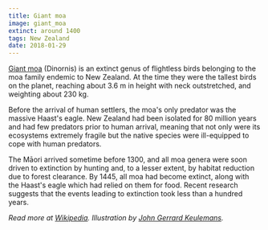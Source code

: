 ```yaml
---
title: Giant moa
image: giant_moa
extinct: around 1400
tags: New Zealand
date: 2018-01-29
---
```


[Giant moa][1] (Dinornis) is an extinct genus of flightless birds belonging to
the moa family endemic to New Zealand. At the time they were the tallest birds
on the planet, reaching about 3.6 m in height with neck outstretched, and
weighting about 230 kg.

Before the arrival of human settlers, the moa's only predator was the massive
Haast's eagle. New Zealand had been isolated for 80 million years and had few
predators prior to human arrival, meaning that not only were its ecosystems
extremely fragile but the native species were ill-equipped to cope with human
predators.

The Māori arrived sometime before 1300, and all moa genera were soon driven to
extinction by hunting and, to a lesser extent, by habitat reduction due to
forest clearance. By 1445, all moa had become extinct, along with the Haast's
eagle which had relied on them for food. Recent research suggests that the
events leading to extinction took less than a hundred years.

*Read more at [Wikipedia][2]. Illustration by [John Gerrard Keulemans][3].*

[1]: /2018/01/29/giant-moa/
[2]: https://en.wikipedia.org/wiki/Dinornis
[3]: https://ia800201.us.archive.org/BookReader/BookReaderImages.php?zip=/20/items/extinctbirdsatte00roth/extinctbirdsatte00roth_jp2.zip&file=extinctbirdsatte00roth_jp2/extinctbirdsatte00roth_0375.jp2&scale=1&rotate=0
